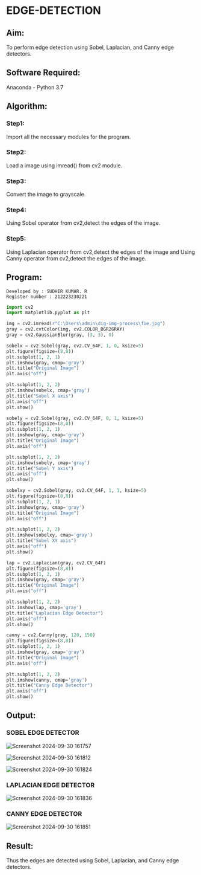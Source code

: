 # EDGE-DETECTION
## Aim:
To perform edge detection using Sobel, Laplacian, and Canny edge detectors.

## Software Required:
Anaconda - Python 3.7

## Algorithm:
### Step1:
Import all the necessary modules for the program.

### Step2:
Load a image using imread() from cv2 module.

### Step3:
Convert the image to grayscale

### Step4:
Using Sobel operator from cv2,detect the edges of the image.

### Step5:

Using Laplacian operator from cv2,detect the edges of the image and Using Canny operator from cv2,detect the edges of the image.

## Program:
```
Developed by : SUDHIR KUMAR. R
Register number : 212223230221
```

```python
import cv2
import matplotlib.pyplot as plt

img = cv2.imread(r"C:\Users\admin\dig-img-process\fie.jpg")
gray = cv2.cvtColor(img, cv2.COLOR_BGR2GRAY)
gray = cv2.GaussianBlur(gray, (3, 3), 0)

sobelx = cv2.Sobel(gray, cv2.CV_64F, 1, 0, ksize=5)
plt.figure(figsize=(8,8))
plt.subplot(1, 2, 1)
plt.imshow(gray, cmap='gray')
plt.title("Original Image")
plt.axis("off")

plt.subplot(1, 2, 2)
plt.imshow(sobelx, cmap='gray')
plt.title("Sobel X axis")
plt.axis("off")
plt.show()

sobely = cv2.Sobel(gray, cv2.CV_64F, 0, 1, ksize=5)
plt.figure(figsize=(8,8))
plt.subplot(1, 2, 1)
plt.imshow(gray, cmap='gray')
plt.title("Original Image")
plt.axis("off")

plt.subplot(1, 2, 2)
plt.imshow(sobely, cmap='gray')
plt.title("Sobel Y axis")
plt.axis("off")
plt.show()

sobelxy = cv2.Sobel(gray, cv2.CV_64F, 1, 1, ksize=5)
plt.figure(figsize=(8,8))
plt.subplot(1, 2, 1)
plt.imshow(gray, cmap='gray')
plt.title("Original Image")
plt.axis("off")

plt.subplot(1, 2, 2)
plt.imshow(sobelxy, cmap='gray')
plt.title("Sobel XY axis")
plt.axis("off")
plt.show()

lap = cv2.Laplacian(gray, cv2.CV_64F)
plt.figure(figsize=(8,8))
plt.subplot(1, 2, 1)
plt.imshow(gray, cmap='gray')
plt.title("Original Image")
plt.axis("off")

plt.subplot(1, 2, 2)
plt.imshow(lap, cmap='gray')
plt.title("Laplacian Edge Detector")
plt.axis("off")
plt.show()

canny = cv2.Canny(gray, 120, 150)
plt.figure(figsize=(8,8))
plt.subplot(1, 2, 1)
plt.imshow(gray, cmap='gray')
plt.title("Original Image")
plt.axis("off")

plt.subplot(1, 2, 2)
plt.imshow(canny, cmap='gray')
plt.title("Canny Edge Detector")
plt.axis("off")
plt.show()

```
## Output:
### SOBEL EDGE DETECTOR

![Screenshot 2024-09-30 161757](https://github.com/user-attachments/assets/c2bd4c9d-84d0-4baa-b4a7-6eef1e14fe5d)

![Screenshot 2024-09-30 161812](https://github.com/user-attachments/assets/fcb36263-fc7a-4b44-ad7b-81b4de426208)

![Screenshot 2024-09-30 161824](https://github.com/user-attachments/assets/f412e463-4e91-48b4-aa4b-d2de7f187a47)

### LAPLACIAN EDGE DETECTOR

![Screenshot 2024-09-30 161836](https://github.com/user-attachments/assets/c162a132-be5e-4ef0-9030-b79986bc4868)

### CANNY EDGE DETECTOR

![Screenshot 2024-09-30 161851](https://github.com/user-attachments/assets/69b7da95-98a3-499e-8126-7466c320b93d)

## Result:
Thus the edges are detected using Sobel, Laplacian, and Canny edge detectors.
